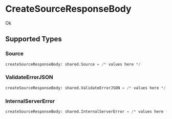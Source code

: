 # CreateSourceResponseBody

Ok


## Supported Types

### Source

```python
createSourceResponseBody: shared.Source = /* values here */
```

### ValidateErrorJSON

```python
createSourceResponseBody: shared.ValidateErrorJSON = /* values here */
```

### InternalServerError

```python
createSourceResponseBody: shared.InternalServerError = /* values here */
```

